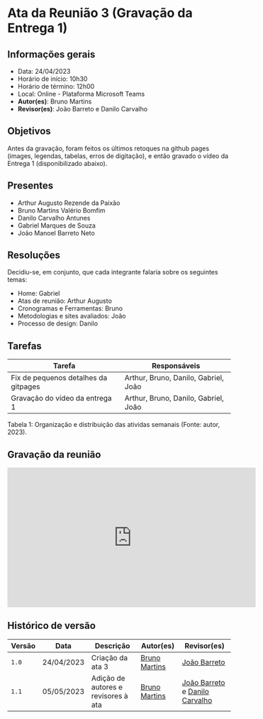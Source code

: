 # Ata da Reunião 3 (Gravação da Entrega 1)

## Informações gerais
- Data: 24/04/2023
- Horário de início: 10h30
- Horário de término: 12h00
- Local: Online - Plataforma Microsoft Teams
- **Autor(es)**: Bruno Martins
- **Revisor(es)**: João Barreto e Danilo Carvalho

## Objetivos
Antes da gravação, foram feitos os últimos retoques na github pages (images, legendas, tabelas, erros de digitação), e então gravado o vídeo da Entrega 1 (disponibilizado abaixo).

## Presentes
- Arthur Augusto Rezende da Paixão
- Bruno Martins Valério Bomfim
- Danilo Carvalho Antunes
- Gabriel Marques de Souza
- João Manoel Barreto Neto

## Resoluções
Decidiu-se, em conjunto, que cada integrante falaria sobre os seguintes temas:

- Home: Gabriel
- Atas de reunião: Arthur Augusto
- Cronogramas e Ferramentas: Bruno
- Metodologias e sites avaliados: João
- Processo de design: Danilo

## Tarefas
| Tarefa | Responsáveis |
| ---- | ---- |
| Fix de pequenos detalhes da gitpages | Arthur, Bruno, Danilo, Gabriel, João |
| Gravação do vídeo da entrega 1 | Arthur, Bruno, Danilo, Gabriel, João |

Tabela 1: Organização e distribuição das atividas semanais (Fonte: autor, 2023).

## Gravação da reunião
<iframe width="560" height="315" src="https://www.youtube.com/embed/xdp7TSaSQKo" title="YouTube video player" frameborder="0" allow="accelerometer; autoplay; clipboard-write; encrypted-media; gyroscope; picture-in-picture; web-share" allowfullscreen></iframe>

## Histórico de versão
| Versão | Data | Descrição | Autor(es) | Revisor(es) |
| --- | --- | --- | --- | --- |
|  `1.0`   | 24/04/2023 | Criação da ata 3 | [Bruno Martins](https://github.com/gitbmvb) | [João Barreto](https://github.com/JoaoBarreto03) |
|  `1.1`   | 05/05/2023 | Adição de autores e revisores à ata | [Bruno Martins](https://github.com/gitbmvb) | [João Barreto](https://github.com/JoaoBarreto03) e [Danilo Carvalho](https://github.com/Danilo-Carvalho-Antunes) |
